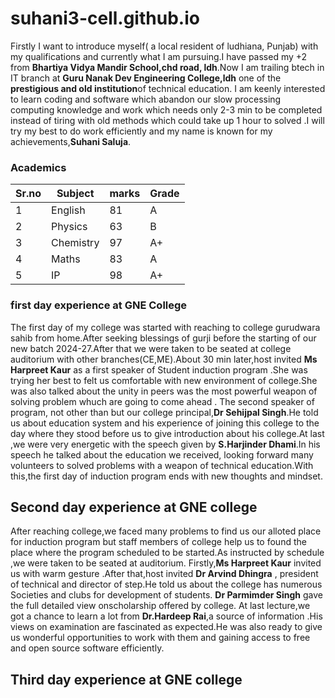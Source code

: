 # suhani3-cell.github.io
Firstly I want to introduce  myself( a local resident of ludhiana, Punjab) with my qualifications and currently what I am pursuing.I have passed my +2 from **Bhartiya Vidya Mandir School,chd road, ldh**.Now I am trailing btech in IT branch at **Guru Nanak Dev Engineering College,ldh** one of the **prestigious and old institution**of technical education. I am keenly interested to learn coding and software which abandon our slow processing computing knowledge and work which needs only 2-3 min to be completed instead of tiring with old methods which could take up 1 hour to solved .I will try my best to do work efficiently and my name is known for my achievements,**Suhani Saluja**.
### Academics
|Sr.no|Subject|marks|Grade|
|----|-------|----|----|
|1|English|81|A|
|2|Physics|63|B|
|3|Chemistry|97|A+|
|4|Maths|83|A|
|5|IP|98|A+|
### first day experience at GNE College
The first day of my college was started with reaching to college gurudwara sahib from home.After seeking blessings of gurji before the starting of our new batch 2024-27.After that we were taken to be seated at college auditorium with other branches(CE,ME).About 30 min later,host invited **Ms Harpreet Kaur** as a first speaker of Student induction program .She was trying her best to felt us comfortable with new environment of college.She was also talked about the unity in peers was the most powerful weapon of solving problem whuch are going to come ahead . The second speaker of program, not other than but our college principal,**Dr Sehijpal Singh**.He told us about education system and his experience of joining this college to the day where they stood before us to give introduction about his college.At last ,we were very energetic with the speech given by **S.Harjinder Dhami**.In his speech he talked about the education we received, looking forward many volunteers to solved problems with a weapon of technical education.With this,the first day of induction program ends with new thoughts and mindset.
## Second day experience at GNE college
After reaching college,we faced many problems to find us our alloted place for induction program but staff members of college help us to found the place where the program scheduled to be started.As instructed by schedule ,we were taken to be seated at auditorium. Firstly,**Ms Harpreet Kaur** invited us with warm gesture .After that,host invited **Dr Arvind Dhingra** , president of technical and director of step.He told us about the college has numerous Societies and clubs for development of students.
**Dr Parmimder Singh** gave the full detailed view onscholarship offered by college.
At last lecture,we got a chance  to learn a lot from **Dr.Hardeep Rai**,a source of information .His views on examination are fascinated as expected.He was also ready to give us wonderful  opportunities to work with them and gaining access to free and open source software efficiently.
## Third day experience at GNE college 

